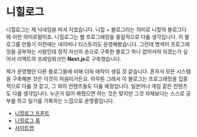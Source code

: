 # 니힐로그
니힐로그는 제 닉네임을 따서 지었습니다. 니힐 + 블로그라는 의미로 니힐의 블로그다 뭐 이런 의미로말이죠. 니힐로그는 웹 프로그래밍을 중점적으로 다룰 생각입니다. 이 블로그를 만들기 이전에는 네이버나 티스토리도 운영해봤습니다. 그런데 명색이 프로그래밍을 공부하는 사람인데 정작 자신의 손으로 구축한 블로그 하나 없어서야 되겠는가 싶어서 리액트의 프레임워크인 **Next.js**로 구축했습니다.

제가 운영했던 다른 블로그들에 비해 더욱 애착이 생길 것 같습니다. 혼자서 모든 시스템을 구축해본 것은 이것이 처음이거든요. 아무튼 그래서 이 블로그는 프로그래밍을 집중적으로 다룰 것 같고, 그 외의 컨텐츠들도 다룰 예정입니다. 일본어나 게임 같은 컨텐츠도 다룰 생각입니다. 누군가 많이 봐줬으면 하는 것은 맞지만 그것 자체보다는 스스로 공부를 하고 일기를 기록하는 느낌으로 운영중입니다.

* [니힐로그 프론트](https://nihilog.github.io)
* [니힐로그 홈](https://nihilog.github.io/blog)
* [사이트맵](https://nihilog.github.io/sitemap.xml)